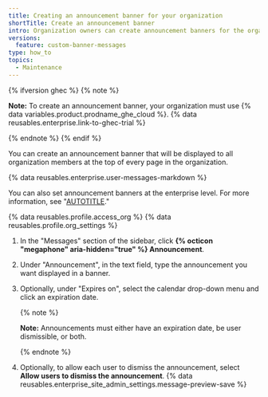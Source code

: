 ```yaml
---
title: Creating an announcement banner for your organization
shortTitle: Create an announcement banner
intro: Organization owners can create announcement banners for the organization.
versions:
  feature: custom-banner-messages
type: how_to
topics:
  - Maintenance
---
```


{% ifversion ghec %}
{% note %}

**Note:** To create an announcement banner, your organization must use {% data variables.product.prodname_ghe_cloud %}. {% data reusables.enterprise.link-to-ghec-trial %}

{% endnote %}
{% endif %}

You can create an announcement banner that will be displayed to all organization members at the top of every page in the organization.

{% data reusables.enterprise.user-messages-markdown %}

You can also set announcement banners at the enterprise level. For more information, see "[AUTOTITLE](/admin/user-management/managing-users-in-your-enterprise/customizing-user-messages-for-your-enterprise)."

{% data reusables.profile.access_org %}
{% data reusables.profile.org_settings %}
1. In the "Messages" section of the sidebar, click **{% octicon "megaphone" aria-hidden="true" %} Announcement**.
1. Under "Announcement", in the text field, type the announcement you want displayed in a banner.
1. Optionally, under "Expires on", select the calendar drop-down menu and click an expiration date.

   {% note %}

   **Note:** Announcements must either have an expiration date, be user dismissible, or both.

   {% endnote %}
1. Optionally, to allow each user to dismiss the announcement, select **Allow users to dismiss the announcement**.
{% data reusables.enterprise_site_admin_settings.message-preview-save %}
